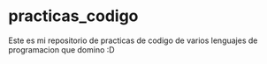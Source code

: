 # practicas_codigo

Este es mi repositorio de practicas de codigo de varios lenguajes de programacion que domino :D
